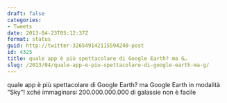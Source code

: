 ```yaml
---
draft: false
categories:
- Tweets
date: 2013-04-23T05:12:37Z
format: status
guid: http://twitter-326549142115594240-post
id: 4325
title: quale app è più spettacolare di Google Earth? ma G…
slug: /2013/04/quale-app-e-piu-spettacolare-di-google-earth-ma-g/
---
```


quale app è più spettacolare di Google Earth? ma Google Earth in modalità “Sky”! xché immaginarsi 200.000.000.000 di galassie non è facile